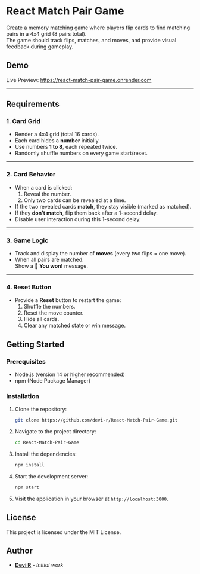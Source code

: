 # React Match Pair Game

Create a memory matching game where players flip cards to find matching pairs in a 4x4 grid (8 pairs total).  
The game should track flips, matches, and moves, and provide visual feedback during gameplay.

## Demo

Live Preview: https://react-match-pair-game.onrender.com

---

## Requirements

### 1. Card Grid

- Render a 4x4 grid (total 16 cards).
- Each card hides a **number** initially.
- Use numbers **1 to 8**, each repeated twice.
- Randomly shuffle numbers on every game start/reset.

---

### 2. Card Behavior

- When a card is clicked:
  1. Reveal the number.
  2. Only two cards can be revealed at a time.
- If the two revealed cards **match**, they stay visible (marked as matched).
- If they **don’t match**, flip them back after a 1-second delay.
- Disable user interaction during this 1-second delay.

---

### 3. Game Logic

- Track and display the number of **moves** (every two flips = one move).
- When all pairs are matched:  
  Show a **🎉 You won!** message.

---

### 4. Reset Button

- Provide a **Reset** button to restart the game:
  1. Shuffle the numbers.
  2. Reset the move counter.
  3. Hide all cards.
  4. Clear any matched state or win message.

## Getting Started

### Prerequisites

- Node.js (version 14 or higher recommended)
- npm (Node Package Manager)

### Installation

1. Clone the repository:

   ```bash
   git clone https://github.com/devi-r/React-Match-Pair-Game.git
   ```

2. Navigate to the project directory:

   ```bash
   cd React-Match-Pair-Game
   ```

3. Install the dependencies:

   ```bash
   npm install
   ```

4. Start the development server:

   ```bash
   npm start
   ```

5. Visit the application in your browser at `http://localhost:3000`.

## License

This project is licensed under the MIT License.

## Author

- **[Devi R](https://www.linkedin.com/in/devi-r-06bb94a7)** - _Initial work_ 
